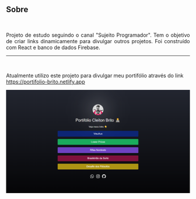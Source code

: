 ## Sobre
<br />

<p align="justify">
Projeto de estudo seguindo o canal "Sujeito Programador". Tem o objetivo de criar links dinamicamente para divulgar outros projetos. Foi construído com React e banco de dados Firebase.
</p>

<hr />
<br />

Atualmente utilizo este projeto para divulgar meu portifólio através do link https://portifolio-brito.netlify.app

!['Screenshot do projeto'][def]

[def]: screenshot.png
